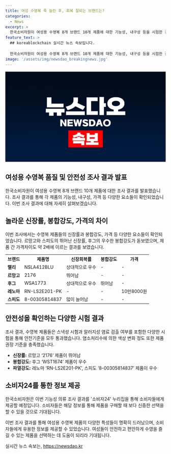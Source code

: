 ```yaml
---
title: 여성 수영복 죽 늘린 후, 회복 잘되는 브랜드는?
categories:
  - News
excerpt: >
  한국소비자원이 여성용 수영복 8개 브랜드 10개 제품에 대한 기능성, 내구성 등을 시험한 결과를 발표했다. 내용 중에서 르망고와 스피도의 신장률, 후그의 봉합강도가 뛰어난 것으로 나타났으며, 제품 간에 서로 다른 특성을 보였다. 랠리와 르망고, 후그 등의 제품이 반복적으로 늘렸을 때 원래 상태로 잘 회복되는 것으로 확인됐다. 레노마, 후그 등의 제품은 안전기준에 적합했고, 기능성 의류의 품질과 안전성에 대한 정보는 소비자24 누리집에서 제공될 예정이다.
feature_text: >
  ## koreablockchain 실시간 뉴스 속보입니다.

  한국소비자원이 여성용 수영복 8개 브랜드 10개 제품에 대한 기능성, 내구성 등을 시험한 결과를 발표했다. 내용 중에서 르망고와 스피도의 신장률, 후그의 봉합강도가 뛰어난 것으로 나타났으며, 제품 간에 서로 다른 특성을 보였다. 랠리와 르망고, 후그 등의 제품이 반복적으로 늘렸을 때 원래 상태로 잘 회복되는 것으로 확인됐다. 레노마, 후그 등의 제품은 안전기준에 적합했고, 기능성 의류의 품질과 안전성에 대한 정보는 소비자24 누리집에서 제공될 예정이다.
image: '/assets/img/newsdao_breakingnews.jpg'
---
```


<p><img src="/assets/img/newsdao_breakingnews.jpg" alt="koreablockchain 속보" /></p>

<h2>여성용 수영복 품질 및 안전성 조사 결과 발표</h2>

<p>한국소비자원이 여성용 수영복 8개 브랜드 10개 제품에 대한 조사 결과를 발표했습니다. 조사 결과를 통해 각 제품의 기능성, 내구성, 가격 등 다양한 요소들이 확인되었습니다. 이번 조사 결과에 대해 자세히 살펴보겠습니다.</p>

<h2>놀라운 신장률, 봉합강도, 가격의 차이</h2>

<p data-ke-size="size16">이번 조사에서는 수영복 제품들의 신장률과 봉합강도, 가격 등 다양한 요소들이 확인되었습니다. 르망고와 스피도의 뛰어난 신장률, 후그의 우수한 봉합강도가 돋보였으며, 제품 간 가격차이도 약 2배에 이르는 결과를 보였습니다.</p>

<table>
  <tr>
    <th>브랜드</th>
    <th>제품명</th>
    <th>신장회복률</th>
    <th>봉합강도</th>
    <th>가격</th>
  </tr>
  <tr>
    <td><b>랠리</b></td>
    <td>NSLA412BLU</td>
    <td>상대적으로 우수</td>
    <td>-</td>
    <td>-</td>
  </tr>
  <tr>
    <td><b>르망고</b></td>
    <td>2176</td>
    <td>뛰어남</td>
    <td>-</td>
    <td>-</td>
  </tr>
  <tr>
    <td><b>후그</b></td>
    <td>WSA1773</td>
    <td>상대적으로 우수</td>
    <td>뛰어남</td>
    <td>-</td>
  </tr>
  <tr>
    <td><b>레노마</b></td>
    <td>RN-LS2E201-PK</td>
    <td>-</td>
    <td>-</td>
    <td>10만8000원</td>
  </tr>
  <tr>
    <td><b>스피도</b></td>
    <td>8-00305814837</td>
    <td>많이 늘어남</td>
    <td>-</td>
    <td>-</td>
  </tr>
</table>

<h2>안전성을 확인하는 다양한 시험 결과</h2>

<p data-ke-size="size16">조사 결과, 수영복 제품들은 스낵성 시험과 알러지성 염료 검출 여부를 포함한 다양한 시험을 통해 안전기준을 모두 통과했습니다. 염소처리수에 의한 색상 변화 정도 또한 제품 권장 기준을 충족했습니다.</p>

<ul>
  <li><b>신장률:</b> 르망고 ‘2176’ 제품이 뛰어남</li>
  <li><b>봉합강도:</b> 후그 ‘WST1674’ 제품이 우수</li>
  <li><b>파열강도:</b> 레노마 ‘RN-LS2E201-PK’, 스피도 ‘8-00305814837’ 제품이 우수</li>
</ul>

<h2>소비자24를 통한 정보 제공</h2>

<p data-ke-size="size16">한국소비자원은 이번 기능성 의류 조사 결과를 '소비자24' 누리집을 통해 소비자들에게 제공할 예정입니다. 소비자들은 해당 정보를 통해 제품을 구매할 때 보다 신중한 선택을 할 수 있을 것으로 기대됩니다.</p>

<p>이번 조사 결과를 통해 여성용 수영복 제품의 다양한 특성들이 명확히 드러났으며, 소비자들에게 유용한 정보를 제공할 수 있었습니다. 여성들이 안전하고 편안하게 수영을 즐길 수 있는 제품을 선택하는 데 도움이 되리라 기대됩니다.</p>
실시간 뉴스 속보는, <a href="https://newsdao.kr" rel="dofollow">https://newsdao.kr</a>


